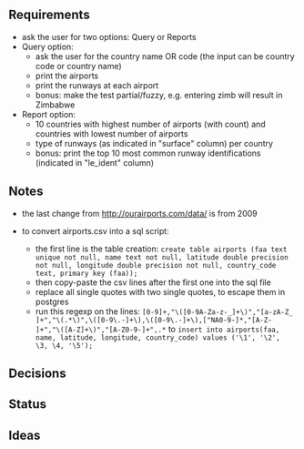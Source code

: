 ## Requirements

- ask the user for two options: Query or Reports
- Query option:
  - ask the user for the country name OR code (the input can be country code or country name)
  - print the airports
  - print the runways at each airport
  - bonus: make the test partial/fuzzy, e.g. entering zimb will result in Zimbabwe
- Report option:
  - 10 countries with highest number of airports (with count) and countries with lowest number of airports
  - type of runways (as indicated in "surface" column) per country
  - bonus: print the top 10 most common runway identifications (indicated in "le_ident" column)

## Notes

- the last change from http://ourairports.com/data/ is from 2009

- to convert airports.csv into a sql script:
    - the first line is the table creation: `create table airports (faa text unique not null, name text not null, latitude double precision not null, longitude double precision not null, country_code text, primary key (faa));`
    - then copy-paste the csv lines after the first one into the sql file
    - replace all single quotes with two single quotes, to escape them in postgres
    - run this regexp on the lines: `[0-9]+,"\([0-9A-Za-z-_]+\)","[a-zA-Z_ ]+","\(.*\)",\([0-9\.-]+\),\([0-9\.-]+\),["NA0-9-]*,"[A-Z- ]+","\([A-Z]+\)","[A-Z0-9-]+",.*` to `insert into airports(faa, name, latitude, longitude, country_code) values ('\1', '\2', \3, \4, '\5');`

## Decisions

## Status

## Ideas



